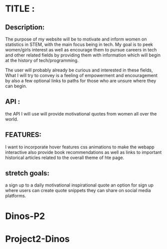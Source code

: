 
# TITLE :

##  Description:
The purpose of my website will be to motivate and inform women on statistics in STEM,
with the main focus being in tech. My goal is to peek women/girls interest as well as encourage them to pursue careers in tech
and other related fields by providing them with information which will begin at the history of tech/programming.

The user will probably already be curious and interested in these fields,
What I will try to convey is a feeling of empowerment and encouragement by also a few optional links to paths for those who are unsure where they can begin.
## API :

the API I will use 
will provide motivational quotes from women all over the world.

## FEATURES:
 I want to incorporate hover features 
 css animations to make the webapp interactive 
 also provide book recommendations as well as links to important historical articles
 related to the overall theme of hte page.
 
 
## stretch goals:
a sign up to a daily motivational inspirational quote
an option for sign up where users can create quote snippets they can share on social media platforms.

# Dinos-P2
# Project2-Dinos
